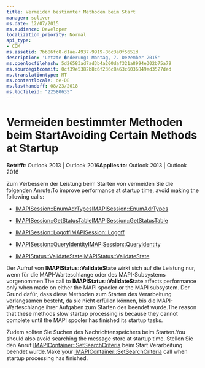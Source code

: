 ```yaml
---
title: Vermeiden bestimmter Methoden beim Start
manager: soliver
ms.date: 12/07/2015
ms.audience: Developer
localization_priority: Normal
api_type:
- COM
ms.assetid: 7bb86fc8-d1ae-4937-9919-86c3a0f5651d
description: 'Letzte �nderung: Montag, 7. Dezember 2015'
ms.openlocfilehash: 5d26583ad7ad3b4a200daf321a8994e302b75a79
ms.sourcegitcommit: 0cf39e5382b8c6f236c8a63c6036849ed3527ded
ms.translationtype: MT
ms.contentlocale: de-DE
ms.lasthandoff: 08/23/2018
ms.locfileid: "22580635"
---
```

# <a name="avoiding-certain-methods-at-startup"></a><span data-ttu-id="07678-103">Vermeiden bestimmter Methoden beim Start</span><span class="sxs-lookup"><span data-stu-id="07678-103">Avoiding Certain Methods at Startup</span></span>

 
  
<span data-ttu-id="07678-104">**Betrifft**: Outlook 2013 | Outlook 2016</span><span class="sxs-lookup"><span data-stu-id="07678-104">**Applies to**: Outlook 2013 | Outlook 2016</span></span> 
  
<span data-ttu-id="07678-105">Zum Verbessern der Leistung beim Starten von vermeiden Sie die folgenden Anrufe:</span><span class="sxs-lookup"><span data-stu-id="07678-105">To improve performance at startup time, avoid making the following calls:</span></span>
  
- [<span data-ttu-id="07678-106">IMAPISession::EnumAdrTypes</span><span class="sxs-lookup"><span data-stu-id="07678-106">IMAPISession::EnumAdrTypes</span></span>](imapisession-enumadrtypes.md)
    
- [<span data-ttu-id="07678-107">IMAPISession::GetStatusTable</span><span class="sxs-lookup"><span data-stu-id="07678-107">IMAPISession::GetStatusTable</span></span>](imapisession-getstatustable.md)
    
- [<span data-ttu-id="07678-108">IMAPISession::Logoff</span><span class="sxs-lookup"><span data-stu-id="07678-108">IMAPISession::Logoff</span></span>](imapisession-logoff.md)
    
- [<span data-ttu-id="07678-109">IMAPISession::QueryIdentity</span><span class="sxs-lookup"><span data-stu-id="07678-109">IMAPISession::QueryIdentity</span></span>](imapisession-queryidentity.md)
    
- [<span data-ttu-id="07678-110">IMAPIStatus::ValidateState</span><span class="sxs-lookup"><span data-stu-id="07678-110">IMAPIStatus::ValidateState</span></span>](imapistatus-validatestate.md)
    
<span data-ttu-id="07678-111">Der Aufruf von **IMAPIStatus::ValidateState** wirkt sich auf die Leistung nur, wenn für die MAPI-Warteschlange oder des MAPI-Subsystems vorgenommen.</span><span class="sxs-lookup"><span data-stu-id="07678-111">The call to **IMAPIStatus::ValidateState** affects performance only when made on either the MAPI spooler or the MAPI subsystem.</span></span> <span data-ttu-id="07678-112">Der Grund dafür, dass diese Methoden zum Starten des Verarbeitung verlangsamen besteht, da sie nicht erfüllen können, bis die MAPI-Warteschlange ihrer Aufgaben zum Starten des beendet wurde.</span><span class="sxs-lookup"><span data-stu-id="07678-112">The reason that these methods slow startup processing is because they cannot complete until the MAPI spooler has finished its startup tasks.</span></span> 
  
<span data-ttu-id="07678-113">Zudem sollten Sie Suchen des Nachrichtenspeichers beim Starten.</span><span class="sxs-lookup"><span data-stu-id="07678-113">You should also avoid searching the message store at startup time.</span></span> <span data-ttu-id="07678-114">Stellen Sie den Anruf [IMAPIContainer::SetSearchCriteria](imapicontainer-setsearchcriteria.md) beim Start Verarbeitung beendet wurde.</span><span class="sxs-lookup"><span data-stu-id="07678-114">Make your [IMAPIContainer::SetSearchCriteria](imapicontainer-setsearchcriteria.md) call when startup processing has finished.</span></span> 
  

